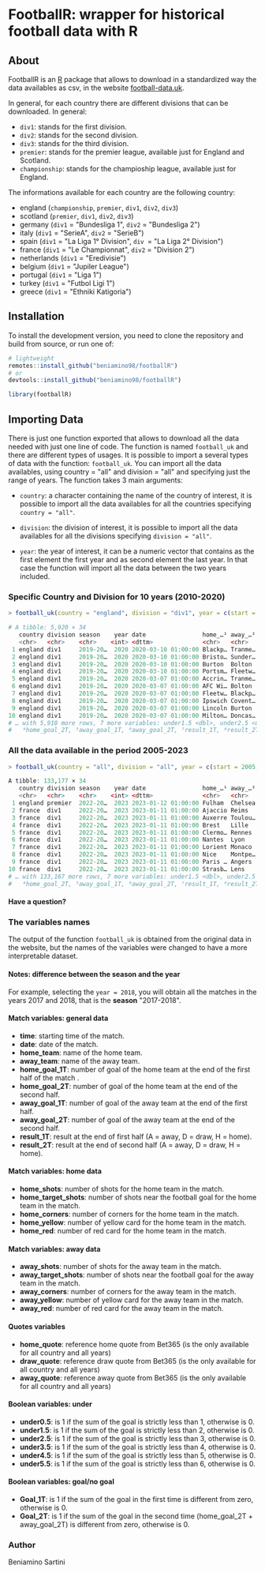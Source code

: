 # FootballR: wrapper for historical football data with R 

## About 

FootballR is an [R](https://www.r-project.org) package that allows to download in a standardized way the data availables as csv,  in the website [football-data.uk](https://www.football-data.co.uk). 

In general, for each country there are different divisions that can be downloaded. In general:  

 - `div1`: stands for the first division.
 - `div2`: stands for the second division.
 - `div3`: stands for the third division.
 - `premier`: stands for the premier league, available just for England and Scotland.
 - `championship`: stands for the champioship league, available just for England.

The informations available for each country are the following country: 

- england (`championship`, `premier`, `div1`, `div2`, `div3`)
- scotland (`premier`, `div1`, `div2`, `div3`)
- germany (`div1` = "Bundesliga 1", `div2` = "Bundesliga 2")
- italy (`div1` = "SerieA", `div2` = "SerieB")
- spain (`div1` = "La Liga 1° Division", `div `= "La Liga 2° Division")
- france (`div1` = "Le Championnat", `div2` = "Division 2")
- netherlands (`div1` = "Eredivisie")
- belgium (`div1` = "Jupiler League")
- portugal (`div1` = "Liga 1")
- turkey (`div1` = "Futbol Ligi 1")
- greece (`div1` = "Ethniki Katigoria")

## Installation

To install the development version, you need to clone the repository and build
from source, or run one of:

```r
# lightweight
remotes::install_github("beniamino98/footballR")
# or
devtools::install_github("beniamino98/footballR")

library(footballR)
```

## Importing Data 

There is just one function exported that allows to download all the data needed with just one line of code. The function is named `football_uk` and there are different types of usages. 
It is possible to import a several types of data with the function: `football_uk`. You can import all the data availables, using country = "all" and division = "all" and specifying just the range of years. 
The function takes 3 main arguments: 

- `country`: a character containing the name of the country of interest, it is possible to import all the data availables for all the countries specifying `country = "all"`. 

- `division`: the division of interest, it is possible to import all the data availables for all the divisions specifying `division = "all"`. 

- `year`: the year of interest, it can be a numeric vector that contains as the first element the first year and as second element the last year. In that case the function will import all the data between the two years included. 

### Specific Country and Division for 10 years (2010-2020)


```r
> football_uk(country = "england", division = "div1", year = c(start = 2010, end = 2020), verbose = TRUE)    

# A tibble: 5,920 × 34
   country division season    year date                home_…¹ away_…² home_…³ home_…⁴ away_…⁵ away_…⁶ resul…⁷ resul…⁸ home_…⁹ home_…˟ home_…˟ home_…˟ home_…˟ away_…˟ away_…˟ away_…˟ away_…˟ away_…˟ home_…˟ drow_…˟ away_…˟ under…˟
   <chr>   <chr>    <chr>    <int> <dttm>              <chr>   <chr>     <dbl>   <dbl>   <dbl>   <dbl> <chr>   <chr>     <dbl>   <dbl>   <dbl>   <dbl>   <dbl>   <dbl>   <dbl>   <dbl>   <dbl>   <int>   <dbl>   <dbl>   <dbl>   <dbl>
 1 england div1     2019-20…  2020 2020-03-10 01:00:00 Blackp… Tranme…       0       1       2       2 A       A            16       6       8       2       0       9       2       6       1       0    1.65    3.9     5.25       0
 2 england div1     2019-20…  2020 2020-03-10 01:00:00 Bristo… Sunder…       1       2       0       0 H       H             8       3       5       3       0       6       2       2       3       0    5.5     3.6     1.7        0
 3 england div1     2019-20…  2020 2020-03-10 01:00:00 Burton  Bolton        1       2       2       2 A       D            16       2       7       1       0      11       4       9       1       0    1.5     4.33    6.5        0
 4 england div1     2019-20…  2020 2020-03-10 01:00:00 Portsm… Fleetw…       1       2       1       2 D       D             9       2       5       2       0       9       6      10       4       0    2       3.5     3.75       0
 5 england div1     2019-20…  2020 2020-03-07 01:00:00 Accrin… Tranme…       0       1       1       2 A       A            14       2       5       1       1       9       2       5       3       0    1.83    3.6     4.33       0
 6 england div1     2019-20…  2020 2020-03-07 01:00:00 AFC Wi… Bolton        0       0       0       0 D       D            15       1      12       0       0      10       0       5       0       0    2.05    3.6     3.4        1
 7 england div1     2019-20…  2020 2020-03-07 01:00:00 Fleetw… Blackp…       0       0       0       0 D       D             8       1       3       0       0       8       1       5       2       0    1.83    3.6     4.33       1
 8 england div1     2019-20…  2020 2020-03-07 01:00:00 Ipswich Covent…       0       0       1       1 A       A             6       2       5       3       0       8       2       3       3       0    2.62    3.2     2.75       0
 9 england div1     2019-20…  2020 2020-03-07 01:00:00 Lincoln Burton        2       3       2       2 D       H             8       3       2       1       0      12       7       5       2       0    2.4     3.3     3          0
10 england div1     2019-20…  2020 2020-03-07 01:00:00 Milton… Doncas…       0       0       0       1 D       A            12       3       4       1       0      12       3       5       3       0    2.6     3.4     2.7        0
# … with 5,910 more rows, 7 more variables: under1.5 <dbl>, under2.5 <dbl>, under3.5 <dbl>, under4.5 <dbl>, under5.5 <dbl>, goal1T <dbl>, goal2T <dbl>, and abbreviated variable names ¹​home_team, ²​away_team, ³​home_goal_1T,
#   ⁴​home_goal_2T, ⁵​away_goal_1T, ⁶​away_goal_2T, ⁷​result_1T, ⁸​result_2T, ⁹​home_shots, ˟​home_target_shots, ˟​home_corners, ˟​home_yellow, ˟​home_red, ˟​away_shots, ˟​away_target_shots, ˟​away_corners, ˟​away_yellow, ˟​away_red, ˟​home_quote, ˟​drow_quote, ˟​away_quote, ˟​under0.5
```

### All the data available in the period 2005-2023

```r
> football_uk(country = "all", division = "all", year = c(start = 2005, end = 2023), verbose = TRUE)    

A tibble: 133,177 × 34
   country division season    year date                home_…¹ away_…² home_…³ home_…⁴ away_…⁵ away_…⁶ resul…⁷ resul…⁸ home_…⁹ home_…˟ home_…˟ home_…˟ home_…˟ away_…˟ away_…˟ away_…˟ away_…˟ away_…˟ home_…˟ drow_…˟ away_…˟ under…˟
   <chr>   <chr>    <chr>    <int> <dttm>              <chr>   <chr>     <dbl>   <dbl>   <dbl>   <dbl> <chr>   <chr>     <dbl>   <dbl>   <dbl>   <dbl>   <dbl>   <dbl>   <dbl>   <dbl>   <dbl>   <int>   <dbl>   <dbl>   <dbl>   <dbl>
 1 england premier  2022-20…  2023 2023-01-12 01:00:00 Fulham  Chelsea       1       2       0       1 H       H             8       3       5       4       0      20      10       7       3       1    3.3     3.5     2.15       0
 2 france  div1     2022-20…  2023 2023-01-11 01:00:00 Ajaccio Reims         0       0       1       1 A       A            11       1       2       3       0       9       3       2       3       0    3.1     3.1     2.5        0
 3 france  div1     2022-20…  2023 2023-01-11 01:00:00 Auxerre Toulou…       0       0       3       5 A       A            19       4       7       3       0       9       7       4       1       0    2.75    3.3     2.6        0
 4 france  div1     2022-20…  2023 2023-01-11 01:00:00 Brest   Lille         0       0       0       0 D       D             5       0       0       0       0      11       4       8       1       0    4       3.6     1.91       1
 5 france  div1     2022-20…  2023 2023-01-11 01:00:00 Clermo… Rennes        1       2       0       1 H       H            11       5       4       0       0       9       2       1       2       2    4.2     3.5     1.91       0
 6 france  div1     2022-20…  2023 2023-01-11 01:00:00 Nantes  Lyon          0       0       0       0 D       D            13       5       6       2       0      10       6       1       3       0    3.3     3.4     2.2        1
 7 france  div1     2022-20…  2023 2023-01-11 01:00:00 Lorient Monaco        0       2       0       2 D       D             8       6       3       1       0      16       4       4       1       0    3.8     3.75    1.91       0
 8 france  div1     2022-20…  2023 2023-01-11 01:00:00 Nice    Montpe…       2       6       0       1 H       H            16      10       3       1       0       4       2       4       1       0    1.8     3.6     4.5        0
 9 france  div1     2022-20…  2023 2023-01-11 01:00:00 Paris … Angers        1       2       0       0 H       H             9       6       5       1       0       6       0       1       2       0    1.11   10      19          0
10 france  div1     2022-20…  2023 2023-01-11 01:00:00 Strasb… Lens          2       2       2       2 D       D             9       6       3       1       0      15       8       4       1       0    3.8     3.5     1.95       0
# … with 133,167 more rows, 7 more variables: under1.5 <dbl>, under2.5 <dbl>, under3.5 <dbl>, under4.5 <dbl>, under5.5 <dbl>, goal1T <dbl>, goal2T <dbl>, and abbreviated variable names ¹​home_team, ²​away_team, ³​home_goal_1T,
#   ⁴​home_goal_2T, ⁵​away_goal_1T, ⁶​away_goal_2T, ⁷​result_1T, ⁸​result_2T, ⁹​home_shots, ˟​home_target_shots, ˟​home_corners, ˟​home_yellow, ˟​home_red, ˟​away_shots, ˟​away_target_shots, ˟​away_corners, ˟​away_yellow, ˟​away_red, ˟​home_quote, ˟​drow_quote, ˟​away_quote, ˟​under0.5
```

#### Have a question?

       
### The variables names

The output of the function `football_uk` is obtained from the original data in the website, but the names of the variables were changed to have a more interpretable dataset. 

#### Notes: difference between the season and the year 

For example, selecting the `year = 2018`, you will obtain all the matches in the years 2017 and 2018, that is the **season** "2017-2018". 

#### Match variables: general data

- **time**: starting time of the match.
- **date**: date of the match. 
- **home_team**: name of the home team. 
- **away_team**: name of the away team.
- **home_goal_1T**: number of goal of the home team at the end of the first half of the match .
- **home_goal_2T**: number of goal of the home team at the end of the second half.
- **away_goal_1T**: number of goal of the away team at the end of the first half.
- **away_goal_2T**: number of goal of the away team at the end of the second half.
- **result_1T**: result at the end of first half (A = away, D = draw, H = home).
- **result_2T**: result at the end of second half (A = away, D = draw, H = home).

#### Match variables: home data 

- **home_shots**: number of shots for the home team in the match.
- **home_target_shots**: number of shots near the football goal for the home team in the match.
- **home_corners**: number of corners for the home team in the match.
- **home_yellow**: number of yellow card for the home team in the match.
- **home_red**: number of red card for the home team in the match.

#### Match variables: away data 

- **away_shots**: number of shots for the away team in the match.
- **away_target_shots**: number of shots near the football goal for the away team in the match.
- **away_corners**: number of corners for the away team in the match.
- **away_yellow**: number of yellow card for the away team in the match.
- **away_red**: number of red card for the away team in the match.

#### Quotes variables 

- **home_quote**: reference home quote from Bet365 (is the only available for all country and all years)
- **draw_quote**: reference draw quote from Bet365 (is the only available for all country and all years)
- **away_quote**: reference away quote from Bet365 (is the only available for all country and all years)

#### Boolean variables: under

- **under0.5**: is 1 if the sum of the goal is strictly less than 1, otherwise is 0. 
- **under1.5**: is 1 if the sum of the goal is strictly less than 2, otherwise is 0.
- **under2.5**: is 1 if the sum of the goal is strictly less than 3, otherwise is 0.
- **under3.5**: is 1 if the sum of the goal is strictly less than 4, otherwise is 0.
- **under4.5**: is 1 if the sum of the goal is strictly less than 5, otherwise is 0.
- **under5.5**: is 1 if the sum of the goal is strictly less than 6, otherwise is 0.

#### Boolean variables: goal/no goal

- **Goal_1T**: is 1 if the sum of the goal in the first time is different from zero, otherwise is 0. 
- **Goal_2T**: is 1 if the sum of the goal in the second time (home_goal_2T + away_goal_2T) is different from zero, otherwise is 0. 

### Author

Beniamino Sartini
